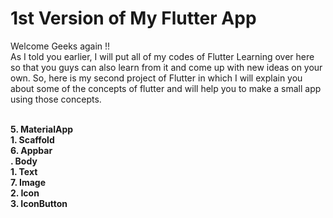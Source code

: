 # 1st Version of My Flutter App
  Welcome Geeks again !! 
  <br>As I told you earlier, I will put all of my codes of Flutter Learning over here so that you guys can also learn from it and come up with new ideas on your own. So, here is         my second project of Flutter in which I will explain you about some of the concepts of flutter and will help you to make a small app using those concepts.  
  
<br><b>5. MaterialApp</b>
<br><b>1. Scaffold</b> 
<br><b>6. Appbar</b>
<br><b> . Body</b>
<br><b>1. Text</b>
<br><b>7. Image</b>
<br><b>2. Icon</b>
<br><b>3. IconButton</b>

